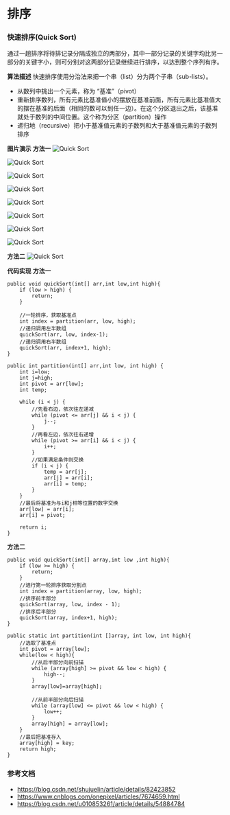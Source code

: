 # 排序
### 快速排序(Quick Sort)
通过一趟排序将待排记录分隔成独立的两部分，其中一部分记录的关键字均比另一部分的关键字小，则可分别对这两部分记录继续进行排序，以达到整个序列有序。

**算法描述**
快速排序使用分治法来把一个串（list）分为两个子串（sub-lists）。
* 从数列中挑出一个元素，称为 “基准”（pivot）
* 重新排序数列，所有元素比基准值小的摆放在基准前面，所有元素比基准值大的摆在基准的后面（相同的数可以到任一边）。在这个分区退出之后，该基准就处于数列的中间位置。这个称为分区（partition）操作
* 递归地（recursive）把小于基准值元素的子数列和大于基准值元素的子数列排序

**图片演示**
**方法一**
![Quick Sort](https://img-blog.csdn.net/20150810105856630 "Quick Sort")

![Quick Sort](https://img-blog.csdn.net/20150810105908580 "Quick Sort")

![Quick Sort](https://img-blog.csdn.net/20150810105918502 "Quick Sort")

![Quick Sort](https://img-blog.csdn.net/20150810105928634 "Quick Sort")

![Quick Sort](https://img-blog.csdn.net/20150810105938122 "Quick Sort")

![Quick Sort](https://img-blog.csdn.net/20150810105949306 "Quick Sort")

![Quick Sort](https://img-blog.csdn.net/20150810110000025 "Quick Sort")

![Quick Sort](https://img-blog.csdn.net/20150810110009599 "Quick Sort")

**方法二**
![Quick Sort](https://img-blog.csdn.net/20170205232500000?watermark/2/text/aHR0cDovL2Jsb2cuY3Nkbi5uZXQvdTAxMDg1MzI2MQ==/font/5a6L5L2T/fontsize/400/fill/I0JBQkFCMA==/dissolve/70/gravity/SouthEast "Quick Sort")

**代码实现**
**方法一**
```
public void quickSort(int[] arr,int low,int high){
    if (low > high) {
        return;
    }

    //一轮排序，获取基准点
    int index = partition(arr, low, high);
    //递归调用左半数组
    quickSort(arr, low, index-1);
    //递归调用右半数组
    quickSort(arr, index+1, high);
}

public int partition(int[] arr,int low, int high) {
    int i=low;
    int j=high;
    int pivot = arr[low];
    int temp;

    while (i < j) {
        //先看右边，依次往左递减
        while (pivot <= arr[j] && i < j) {
            j--;
        }
        //再看左边，依次往右递增
        while (pivot >= arr[i] && i < j) {
            i++;
        }
        //如果满足条件则交换
        if (i < j) {
            temp = arr[j];
            arr[j] = arr[i];
            arr[i] = temp;
        }
    }
    //最后将基准为与i和j相等位置的数字交换
    arr[low] = arr[i];
    arr[i] = pivot;

    return i;
}
```

**方法二**
```
public void quickSort(int[] array,int low ,int high){
    if (low >= high) {
        return;
    }
    //进行第一轮排序获取分割点
    int index = partition(array, low, high);
    //排序前半部分
    quickSort(array, low, index - 1);
    //排序后半部分
    quickSort(array, index+1, high);
}

public static int partition(int []array, int low, int high){
    //选取了基准点
    int pivot = array[low];
    while(low < high){
        //从后半部分向前扫描
        while (array[high] >= pivot && low < high) {
            high--;
        }
        array[low]=array[high];

        //从前半部分向后扫描
        while (array[low] <= pivot && low < high) {
            low++;
        }
        array[high] = array[low];
    }
    //最后把基准存入
    array[high] = key;
    return high;
}
```
### 参考文档
* https://blog.csdn.net/shujuelin/article/details/82423852
* https://www.cnblogs.com/onepixel/articles/7674659.html
* https://blog.csdn.net/u010853261/article/details/54884784